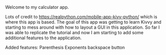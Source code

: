 Welcome to my calculator app. 

Lots of credit to https://realpython.com/mobile-app-kivy-python/ which is where this app is based. 
The goal of this app was getting to learn Kivvy and starting to mess around with how to layout a GUI in this application.
So far I was able to replicate the tutorial and now I am starting to add some additional features to the application. 

Added features:
Parenthesis
Exponents
backspace button

